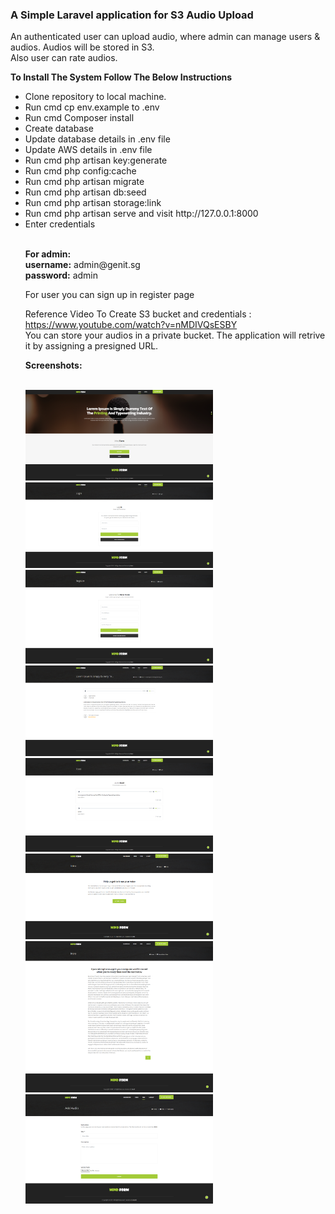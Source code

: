 <h3>A Simple Laravel application for S3 Audio Upload</h3>

<p>An authenticated user can upload audio, where admin can manage users & audios. Audios will be stored in S3.<br />
Also user can rate audios.</p>
<Strong>To Install The System Follow The Below Instructions</strong><br>
<ul>
<li>Clone repository to local machine.</li>
<li>Run cmd cp env.example to .env</li>
<li>Run cmd Composer install</li>
<li>Create database</li>
<li>Update database details in .env file</li>
<li>Update AWS details in .env file</li>    
<li>Run cmd php artisan key:generate</li>
<li>Run cmd php config:cache</li>
<li>Run cmd php artisan migrate</li>
<li>Run cmd php artisan db:seed</li>
<li>Run cmd php artisan storage:link</li>
<li>Run cmd php artisan serve and visit http://127.0.0.1:8000</li>
<li>Enter credentials</li>
    <br>
<p><strong>For admin:</strong><br>
<strong>username:</strong> admin@genit.sg<br>
<strong>password:</strong> admin</p>
    <p> For user you can sign up in register page </p>
    <p>Reference Video To Create S3 bucket and credentials : <a href="https://www.youtube.com/watch?v=nMDIVQsESBY" target="_blank">https://www.youtube.com/watch?v=nMDIVQsESBY</a><br />
    You can store your audios in a private bucket. The application will retrive it by assigning a presigned URL.</p>
    <strong>Screenshots:</strong>
    <br />
    <br />
    <p float="left">
    <img src="https://raw.githubusercontent.com/sin2san/Laravel-S3-Audio-Upload/main/Screenshots/Home-Mind-Form.png" width="300" />
    <img src="https://raw.githubusercontent.com/sin2san/Laravel-S3-Audio-Upload/main/Screenshots/Log-In-Mind-Form.png" width="300" />
    <img src="https://raw.githubusercontent.com/sin2san/Laravel-S3-Audio-Upload/main/Screenshots/Register-Mind-Form.png" width="300" />
    <img src="https://raw.githubusercontent.com/sin2san/Laravel-S3-Audio-Upload/main/Screenshots/single-Mind-Form.png" width="300" />
    <img src="https://raw.githubusercontent.com/sin2san/Laravel-S3-Audio-Upload/main/Screenshots/Feed-Mind-Form.png" width="300" />
    <img src="https://raw.githubusercontent.com/sin2san/Laravel-S3-Audio-Upload/main/Screenshots/Intro-Mind-Form.png" width="300" />
    <img src="https://raw.githubusercontent.com/sin2san/Laravel-S3-Audio-Upload/main/Screenshots/Record-Voice-Print-Mind-Form.png" width="300" />
    <img src="https://raw.githubusercontent.com/sin2san/Laravel-S3-Audio-Upload/main/Screenshots/Add-Audio-Mind-Form.png" width="300" />
    </p>
